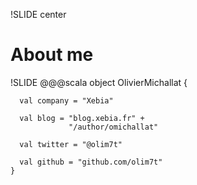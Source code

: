 !SLIDE center
# About me
!SLIDE
    @@@scala
    object OlivierMichallat {

      val company = "Xebia"

      val blog = "blog.xebia.fr" +
                 "/author/omichallat"

      val twitter = "@olim7t"

      val github = "github.com/olim7t"
    }
